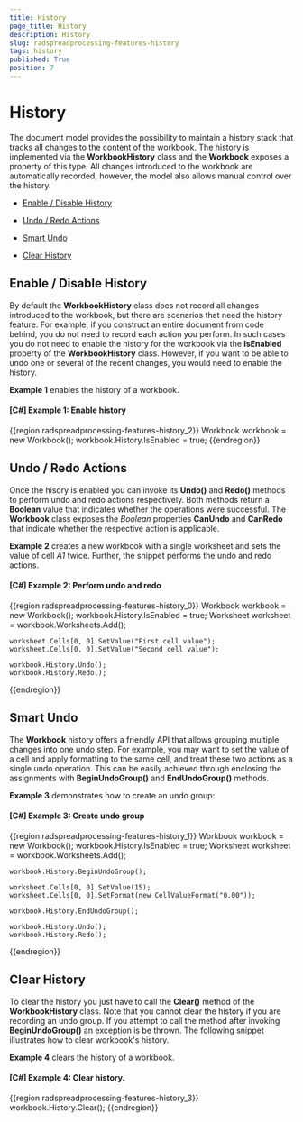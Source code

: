 ```yaml
---
title: History
page_title: History
description: History
slug: radspreadprocessing-features-history
tags: history
published: True
position: 7
---
```


# History



The document model provides the possibility to maintain a history stack that tracks all changes to the content of the workbook. The history is implemented via the __WorkbookHistory__ class and the __Workbook__ exposes a property of this type. All changes introduced to the workbook are automatically recorded, however, the model also allows manual control over the history.
      
* [Enable / Disable History](#enable-/-disable-history)

* [Undo / Redo Actions](#undo-/-redo-actions)

* [Smart Undo](#smart-undo)

* [Clear History](#clear-history)

## Enable / Disable History

By default the __WorkbookHistory__ class does not record all changes introduced to the workbook, but there are scenarios that need the history feature. For example, if you construct an entire document from code behind, you do not need to record each action you perform. In such cases you do not need to enable the history for the workbook via the __IsEnabled__ property of the __WorkbookHistory__ class. However, if you want to be able to undo one or several of the recent changes, you would need to enable the history.
        

__Example 1__ enables the history of a workbook.
        

#### __[C#] Example 1: Enable history__

{{region radspreadprocessing-features-history_2}}
    Workbook workbook = new Workbook();
    workbook.History.IsEnabled = true;
{{endregion}}



## Undo / Redo Actions

Once the hisory is enabled you can invoke its __Undo()__ and __Redo()__ methods to perform undo and redo actions respectively. Both methods return a __Boolean__ value that indicates whether the operations were successful. The __Workbook__ class exposes the *Boolean* properties __CanUndo__ and __CanRedo__ that indicate whether the respective action is applicable.
        

__Example 2__ creates a new workbook with a single worksheet and sets the value of cell *A1* twice. Further, the snippet performs the undo and redo actions.
        

#### __[C#] Example 2: Perform undo and redo__

{{region radspreadprocessing-features-history_0}}
    Workbook workbook = new Workbook();
    workbook.History.IsEnabled = true;
    Worksheet worksheet = workbook.Worksheets.Add();

    worksheet.Cells[0, 0].SetValue("First cell value");
    worksheet.Cells[0, 0].SetValue("Second cell value");

    workbook.History.Undo();
    workbook.History.Redo();
{{endregion}}



## Smart Undo

The __Workbook__ history offers a friendly API that allows grouping multiple changes into one undo step. For example, you may want to set the value of a cell and apply formatting to the same cell, and treat these two actions as a single undo operation. This can be easily achieved through enclosing the assignments with __BeginUndoGroup()__ and __EndUndoGroup()__ methods.
        

__Example 3__ demonstrates how to create an undo group:
        

#### __[C#] Example 3: Create undo group__

{{region radspreadprocessing-features-history_1}}
    Workbook workbook = new Workbook();
    workbook.History.IsEnabled = true;
    Worksheet worksheet = workbook.Worksheets.Add();

    workbook.History.BeginUndoGroup();

    worksheet.Cells[0, 0].SetValue(15);
    worksheet.Cells[0, 0].SetFormat(new CellValueFormat("0.00"));

    workbook.History.EndUndoGroup();

    workbook.History.Undo();
    workbook.History.Redo();
{{endregion}}



## Clear History

To clear the history you just have to call the __Clear()__ method of the __WorkbookHistory__ class. Note that you cannot clear the history if you are recording an undo group. If you attempt to call the method after invoking __BeginUndoGroup()__ an exception is be thrown. The following snippet illustrates how to clear workbook's history.
        

__Example 4__ clears the history of a workbook.
        

#### __[C#] Example 4: Clear history.__

{{region radspreadprocessing-features-history_3}}
    workbook.History.Clear();
{{endregion}}



